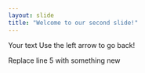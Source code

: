 ```yaml
---
layout: slide
title: "Welcome to our second slide!"
---
```

Your text
Use the left arrow to go back!

Replace line 5 with something new
